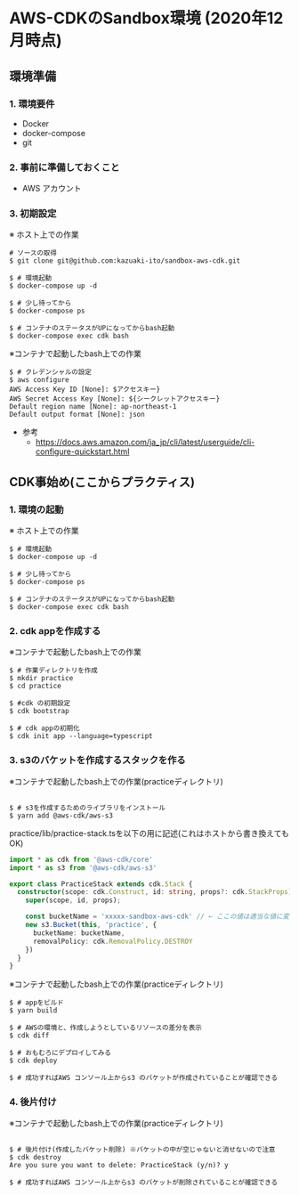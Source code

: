 # AWS-CDKのSandbox環境 (2020年12月時点)

## 環境準備
### 1. 環境要件

* Docker
* docker-compose
* git

### 2. 事前に準備しておくこと

* AWS アカウント

### 3. 初期設定

※ ホスト上での作業
```
# ソースの取得
$ git clone git@github.com:kazuaki-ito/sandbox-aws-cdk.git
```

```shell script
$ # 環境起動
$ docker-compose up -d

$ # 少し待ってから
$ docker-compose ps 

$ # コンテナのステータスがUPになってからbash起動
$ docker-compose exec cdk bash
```

※コンテナで起動したbash上での作業

```shell script
$ # クレデンシャルの設定
$ aws configure
AWS Access Key ID [None]: $アクセスキー}
AWS Secret Access Key [None]: ${シークレットアクセスキー} 
Default region name [None]: ap-northeast-1
Default output format [None]: json
```
* 参考
  * https://docs.aws.amazon.com/ja_jp/cli/latest/userguide/cli-configure-quickstart.html

## CDK事始め(ここからプラクティス)

### 1. 環境の起動

※ ホスト上での作業
```shell script
$ # 環境起動
$ docker-compose up -d

$ # 少し待ってから
$ docker-compose ps 

$ # コンテナのステータスがUPになってからbash起動
$ docker-compose exec cdk bash
```

### 2. cdk appを作成する

※コンテナで起動したbash上での作業

```shell script
$ # 作業ディレクトリを作成
$ mkdir practice
$ cd practice

$ #cdk の初期設定
$ cdk bootstrap

$ # cdk appの初期化
$ cdk init app --language=typescript
```

### 3. s3のバケットを作成するスタックを作る

※コンテナで起動したbash上での作業(practiceディレクトリ)

```shell script

$ # s3を作成するためのライブラリをインストール
$ yarn add @aws-cdk/aws-s3

```

practice/lib/practice-stack.tsを以下の用に記述(これはホストから書き換えてもOK)
```typescript
import * as cdk from '@aws-cdk/core'
import * as s3 from '@aws-cdk/aws-s3'

export class PracticeStack extends cdk.Stack {
  constructor(scope: cdk.Construct, id: string, props?: cdk.StackProps) {
    super(scope, id, props);

    const bucketName = 'xxxxx-sandbox-aws-cdk' // ← ここの値は適当な値に変更する
    new s3.Bucket(this, 'practice', {
      bucketName: bucketName,
      removalPolicy: cdk.RemovalPolicy.DESTROY
    })
  }
}
```

※コンテナで起動したbash上での作業(practiceディレクトリ)
```shell script
$ # appをビルド
$ yarn build

$ # AWSの環境と、作成しようとしているリソースの差分を表示
$ cdk diff

$ # おもむろにデプロイしてみる
$ cdk deploy

$ # 成功すればAWS コンソール上からs3 のバケットが作成されていることが確認できる
```

### 4. 後片付け

※コンテナで起動したbash上での作業(practiceディレクトリ)
```shell script

$ # 後片付け(作成したバケット削除) ※バケットの中が空じゃないと消せないので注意
$ cdk destroy
Are you sure you want to delete: PracticeStack (y/n)? y

$ # 成功すればAWS コンソール上からs3 のバケットが削除されていることが確認できる

```
